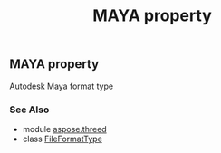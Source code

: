 ﻿---
title: MAYA property
second_title: Aspose.3D for Python via .NET API References
description: 
type: docs
weight: 130
url: /python-net/aspose.threed/fileformattype/maya/
is_root: false
---

## MAYA property


Autodesk Maya format type

### See Also
* module [aspose.threed](../../)
* class [FileFormatType](/3d/python-net/aspose.threed/fileformattype)
